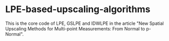 # LPE-based-upscaling-algorithms
This is the core code of LPE, GSLPE and IDWLPE in the article "New Spatial Upscaling Methods for Multi-point Measurements: From Normal to p-Normal".
